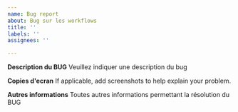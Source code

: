 ```yaml
---
name: Bug report
about: Bug sur les workflows 
title: ''
labels: ''
assignees: ''

---
```


**Description du BUG**
Veuillez indiquer une description du bug


**Copies d'ecran**
If applicable, add screenshots to help explain your problem.


**Autres informations**
Toutes autres informations permettant la résolution du BUG
